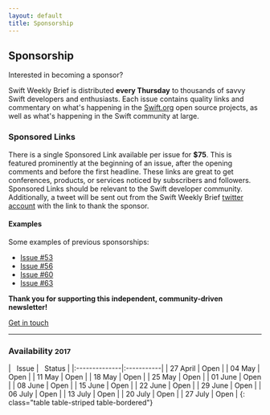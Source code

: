 ```yaml
---
layout: default
title: Sponsorship
---
```


<div class="row">
<div class="col-sm-10 col-sm-offset-1 col-md-10 col-md-offset-1">

<h2 class="text-center">Sponsorship</h2>
<p class="lead text-center">Interested in becoming a sponsor?</p>

<p>Swift Weekly Brief is distributed <b>every Thursday</b> to thousands of savvy Swift developers and enthusiasts.
Each issue contains quality links and commentary on what's happening in the <a href="https://swift.org">Swift.org</a> open source projects,
as well as what's happening in the Swift community at large.</p>

<h3>Sponsored Links</h3>
<p>There is a single Sponsored Link available per issue for <b>$75</b>.
This is featured prominently at the beginning of an issue, after the opening comments and before the first headline.
These links are great to get conferences, products, or services noticed by subscribers and followers.
Sponsored Links should be relevant to the Swift developer community. Additionally, a tweet will be sent out from
the Swift Weekly Brief <a href="{{ site.links.twitter }}">twitter account</a> with the link to thank the sponsor.</p>

<h4>Examples</h4>

<p>Some examples of previous sponsorships:</p>
<ul>
    <li><a href="/issue-53/">Issue #53</a></li>
    <li><a href="/issue-56/">Issue #56</a></li>
    <li><a href="/issue-60/">Issue #60</a></li>
    <li><a href="/issue-63/">Issue #63</a></li>
</ul>

<p class="text-muted text-center"><b>Thank you for supporting this independent, community-driven newsletter!</b></p>

<a class="btn btn-warning btn-lg center" href="mailto:jesse@jessesquires.com?subject=Swift Weekly Brief Sponsorship">Get in touch</a>

<hr/>

<h3>Availability <small>2017</small></h3>
<div class="table-responsive" markdown="1">
| <i class="fa fa-calendar" aria-hidden="true"></i>&nbsp; Issue | <i class="fa fa-star" aria-hidden="true"></i>&nbsp; Status |
|:--------------|:-----------|
| 27 April      | Open       |
| 04 May        | Open       |
| 11 May        | Open       |
| 18 May        | Open       |
| 25 May        | Open       |
| 01 June       | Open       |
| 08 June       | Open       |
| 15 June       | Open       |
| 22 June       | Open       |
| 29 June       | Open       |
| 06 July       | Open       |
| 13 July       | Open       |
| 20 July       | Open       |
| 27 July       | Open       |
{: class="table table-striped table-bordered"}
</div>

</div> <!-- col -->
</div> <!-- row -->
